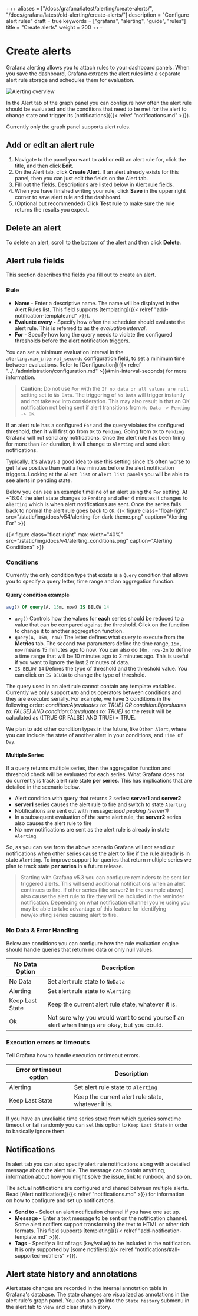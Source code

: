 +++
aliases = ["/docs/grafana/latest/alerting/create-alerts/", "/docs/grafana/latest/old-alerting/create-alerts/"]
description = "Configure alert rules"
draft = true
keywords = ["grafana", "alerting", "guide", "rules"]
title = "Create alerts"
weight = 200
+++

# Create alerts

Grafana alerting allows you to attach rules to your dashboard panels. When you save the dashboard, Grafana extracts the alert rules into a separate alert rule storage and schedules them for evaluation.

![Alerting overview](/static/img/docs/alerting/drag_handles_gif.gif)

In the Alert tab of the graph panel you can configure how often the alert rule should be evaluated and the conditions that need to be met for the alert to change state and trigger its [notifications]({{< relref "notifications.md" >}}).

Currently only the graph panel supports alert rules.

## Add or edit an alert rule

1. Navigate to the panel you want to add or edit an alert rule for, click the title, and then click **Edit**.
1. On the Alert tab, click **Create Alert**. If an alert already exists for this panel, then you can just edit the fields on the Alert tab.
1. Fill out the fields. Descriptions are listed below in [Alert rule fields](#alert-rule-fields).
1. When you have finished writing your rule, click **Save** in the upper right corner to save alert rule and the dashboard.
1. (Optional but recommended) Click **Test rule** to make sure the rule returns the results you expect.

## Delete an alert

To delete an alert, scroll to the bottom of the alert and then click **Delete**.

## Alert rule fields

This section describes the fields you fill out to create an alert.

### Rule

- **Name -** Enter a descriptive name. The name will be displayed in the Alert Rules list. This field supports [templating]({{< relref "add-notification-template.md" >}}).
- **Evaluate every -** Specify how often the scheduler should evaluate the alert rule. This is referred to as the _evaluation interval_.
- **For -** Specify how long the query needs to violate the configured thresholds before the alert notification triggers.

You can set a minimum evaluation interval in the `alerting.min_interval_seconds` configuration field, to set a minimum time between evaluations. Refer to [Configuration]({{< relref "../../administration/configuration.md" >}}#min-interval-seconds) for more information.

> **Caution:** Do not use `For` with the `If no data or all values are null` setting set to `No Data`. The triggering of `No Data` will trigger instantly and not take `For` into consideration. This may also result in that an OK notification not being sent if alert transitions from `No Data -> Pending -> OK`.

If an alert rule has a configured `For` and the query violates the configured threshold, then it will first go from `OK` to `Pending`. Going from `OK` to `Pending` Grafana will not send any notifications. Once the alert rule has been firing for more than `For` duration, it will change to `Alerting` and send alert notifications.

Typically, it's always a good idea to use this setting since it's often worse to get false positive than wait a few minutes before the alert notification triggers. Looking at the `Alert list` or `Alert list panels` you will be able to see alerts in pending state.

Below you can see an example timeline of an alert using the `For` setting. At ~16:04 the alert state changes to `Pending` and after 4 minutes it changes to `Alerting` which is when alert notifications are sent. Once the series falls back to normal the alert rule goes back to `OK`.
{{< figure class="float-right"  src="/static/img/docs/v54/alerting-for-dark-theme.png" caption="Alerting For" >}}

{{< figure class="float-right"  max-width="40%" src="/static/img/docs/v4/alerting_conditions.png" caption="Alerting Conditions" >}}

### Conditions

Currently the only condition type that exists is a `Query` condition that allows you to
specify a query letter, time range and an aggregation function.

#### Query condition example

```sql
avg() OF query(A, 15m, now) IS BELOW 14
```

- `avg()` Controls how the values for **each** series should be reduced to a value that can be compared against the threshold. Click on the function to change it to another aggregation function.
- `query(A, 15m, now)` The letter defines what query to execute from the **Metrics** tab. The second two parameters define the time range, `15m, now` means 15 minutes ago to now. You can also do `10m, now-2m` to define a time range that will be 10 minutes ago to 2 minutes ago. This is useful if you want to ignore the last 2 minutes of data.
- `IS BELOW 14` Defines the type of threshold and the threshold value. You can click on `IS BELOW` to change the type of threshold.

The query used in an alert rule cannot contain any template variables. Currently we only support `AND` and `OR` operators between conditions and they are executed serially.
For example, we have 3 conditions in the following order:
_condition:A(evaluates to: TRUE) OR condition:B(evaluates to: FALSE) AND condition:C(evaluates to: TRUE)_
so the result will be calculated as ((TRUE OR FALSE) AND TRUE) = TRUE.

We plan to add other condition types in the future, like `Other Alert`, where you can include the state of another alert in your conditions, and `Time Of Day`.

#### Multiple Series

If a query returns multiple series, then the aggregation function and threshold check will be evaluated for each series. What Grafana does not do currently is track alert rule state **per series**. This has implications that are detailed in the scenario below.

- Alert condition with query that returns 2 series: **server1** and **server2**
- **server1** series causes the alert rule to fire and switch to state `Alerting`
- Notifications are sent out with message: _load peaking (server1)_
- In a subsequent evaluation of the same alert rule, the **server2** series also causes the alert rule to fire
- No new notifications are sent as the alert rule is already in state `Alerting`.

So, as you can see from the above scenario Grafana will not send out notifications when other series cause the alert to fire if the rule already is in state `Alerting`. To improve support for queries that return multiple series we plan to track state **per series** in a future release.

> Starting with Grafana v5.3 you can configure reminders to be sent for triggered alerts. This will send additional notifications
> when an alert continues to fire. If other series (like server2 in the example above) also cause the alert rule to fire they will be included in the reminder notification. Depending on what notification channel you're using you may be able to take advantage of this feature for identifying new/existing series causing alert to fire.

### No Data & Error Handling

Below are conditions you can configure how the rule evaluation engine should handle queries that return no data or only null values.

| No Data Option  | Description                                                                                |
| --------------- | ------------------------------------------------------------------------------------------ |
| No Data         | Set alert rule state to `NoData`                                                           |
| Alerting        | Set alert rule state to `Alerting`                                                         |
| Keep Last State | Keep the current alert rule state, whatever it is.                                         |
| Ok              | Not sure why you would want to send yourself an alert when things are okay, but you could. |

### Execution errors or timeouts

Tell Grafana how to handle execution or timeout errors.

| Error or timeout option | Description                                        |
| ----------------------- | -------------------------------------------------- |
| Alerting                | Set alert rule state to `Alerting`                 |
| Keep Last State         | Keep the current alert rule state, whatever it is. |

If you have an unreliable time series store from which queries sometime timeout or fail randomly you can set this option to `Keep Last State` in order to basically ignore them.

## Notifications

In alert tab you can also specify alert rule notifications along with a detailed message about the alert rule. The message can contain anything, information about how you might solve the issue, link to runbook, and so on.

The actual notifications are configured and shared between multiple alerts. Read
[Alert notifications]({{< relref "notifications.md" >}}) for information on how to configure and set up notifications.

- **Send to -** Select an alert notification channel if you have one set up.
- **Message -** Enter a text message to be sent on the notification channel. Some alert notifiers support transforming the text to HTML or other rich formats. This field supports [templating]({{< relref "add-notification-template.md" >}}).
- **Tags -** Specify a list of tags (key/value) to be included in the notification. It is only supported by [some notifiers]({{< relref "notifications/#all-supported-notifiers" >}}).

## Alert state history and annotations

Alert state changes are recorded in the internal annotation table in Grafana's database. The state changes are visualized as annotations in the alert rule's graph panel. You can also go into the `State history` submenu in the alert tab to view and clear state history.
